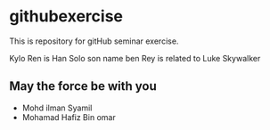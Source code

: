 # githubexercise
This is repository for gitHub seminar exercise.

Kylo Ren is Han Solo son name ben
Rey is related to Luke Skywalker

## May the force be with you

* Mohd ilman Syamil
* Mohamad Hafiz Bin omar


